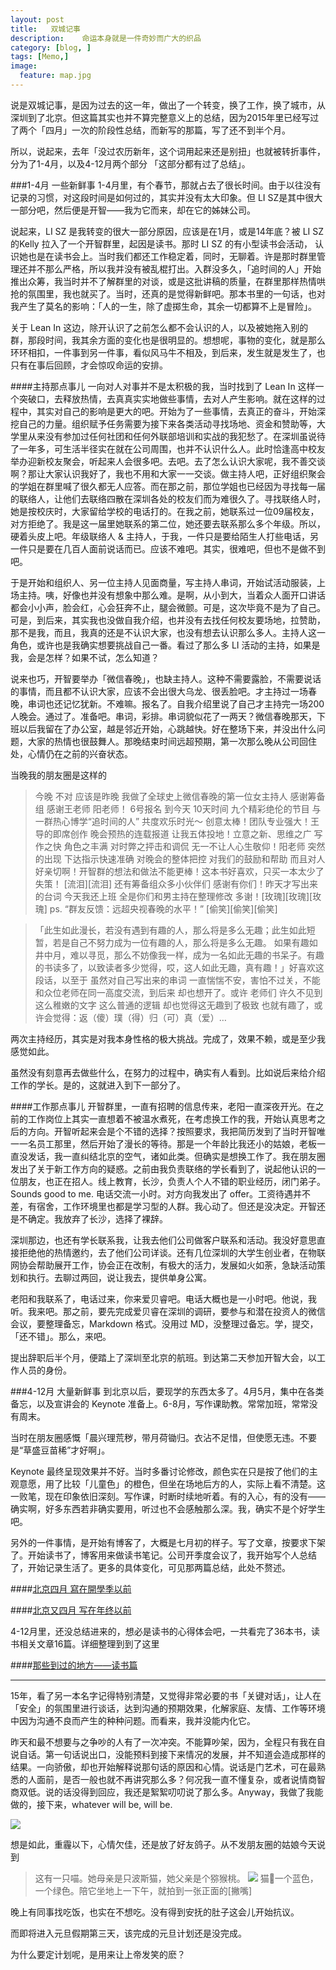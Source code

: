 ```yaml
---
layout: post  
title:   双城记事
description:    命运本身就是一件奇妙而广大的织品
category: [blog, ]  
tags: [Memo,]  
image:
  feature: map.jpg
---
```


说是双城记事，是因为过去的这一年，做出了一个转变，换了工作，换了城市，从深圳到了北京。但这篇其实也并不算完整意义上的总结，因为2015年里已经写过了两个「四月」一次的阶段性总结，而新写的那篇，写了还不到半个月。

所以，说起来，去年「没过农历新年，这个词用起来还是别扭」也就被转折事件，分为了1-4月，以及4-12月两个部分 「这部分都有过了总结」。

###1-4月 一些新鲜事
1-4月里，有个春节，那就占去了很长时间。由于以往没有记录的习惯，对这段时间是如何过的，其实并没有太大印象。但 LI SZ是其中很大一部分吧，然后便是开智——我为它而来，却在它的姊妹公司。
 
说起来，LI SZ 是我转变的很大一部分原因，应该是在1月，或是14年底？被 LI SZ 的Kelly 拉入了一个开智群里，起因是读书。那时 LI SZ 的有小型读书会活动， 认识她也是在读书会上。当时我们都还工作稳定着，同时，无聊着。许是那时群里管理还并不那么严格，所以我并没有被乱棍打出。入群没多久，「追时间的人」开始推出众筹，我当时并不了解群里的对谈，或是这批讲稿的质量，在群里那样热情哄抢的氛围里，我也就买了。当时，还真的是觉得新鲜吧。那本书里的一句话，也对我产生了莫名的影响：「人的一生，除了虚掷生命，其余一切都算不上是冒险」。

关于 Lean In 这边，除开认识了之前怎么都不会认识的人，以及被她拖入别的群，那段时间，我其余方面的变化也是很明显的。想想呢，事物的变化，就是那么环环相扣，一件事到另一件事，看似风马牛不相及，到后来，发生就是发生了，也只有在事后回顾，才会惊叹命运的安排。

####主持那点事儿
一向对人对事并不是太积极的我，当时找到了 Lean In 这样一个突破口，去释放热情，去真真实实地做些事情，去对人产生影响。就在这样的过程中，其实对自己的影响是更大的吧。开始为了一些事情，去真正的奋斗，开始深挖自己的力量。组织赋予任务需要为接下来各类活动寻找场地、资金和赞助等，大学里从来没有参加过任何社团和任何外联部培训和实战的我犯愁了。在深圳虽说待了一年多，可生活半径实在就在公司周围，也并不认识什么人。此时恰逢高中校友举办迎新校友聚会，听起来人会很多吧。去吧。去了怎么认识大家呢，我不善交谈啊？那让大家认识我好了，我也不用和大家一一交谈。做主持人吧，正好组织聚会的学姐在群里喊了很久都无人应答。而在那之前，那位学姐也已经因为寻找每一届的联络人，让他们去联络四散在深圳各处的校友们而为难很久了。寻找联络人时，她是按校庆时，大家留给学校的电话打的。在我之前，她联系过一位09届校友，对方拒绝了。我是这一届里她联系的第二位，她还要去联系那么多个年级。所以，硬着头皮上吧。年级联络人 & 主持人，于我，一件只是要给陌生人打些电话，另一件只是要在几百人面前说话而已。应该不难吧。其实，很难吧，但也不是做不到吧。

于是开始和组织人、另一位主持人见面商量，写主持人串词，开始试活动服装，上场主持。咦，好像也并没有想象中那么难。是啊，从小到大，当着众人面开口讲话都会小小声，脸会红，心会狂奔不止，腿会微颤。可是，这次毕竟不是为了自己。可是，到后来，其实我也没做自我介绍，也并没有去找任何校友要场地，拉赞助，那不是我，而且，我真的还是不认识大家，也没有想去认识那么多人。主持人这一角色，或许也是我确实想要挑战自己一番。看过了那么多 LI 活动的主持，如果是我，会是怎样？如果不试，怎么知道？

说来也巧，开智要举办「微信春晚」，也缺主持人。这种不需要露脸，不需要说话的事情，而且都不认识大家，应该不会出很大乌龙、很丢脸吧。才主持过一场春晚，串词也还记忆犹新。不难嘛。报名了。自我介绍里说了自己才主持完一场200人晚会。通过了。准备吧。串词，彩排。串词貌似花了一两天？微信春晚那天，下班以后我留在了办公室，越是邻近开始，心跳越快。好在整场下来，并没出什么问题，大家的热情也很鼓舞人。那晚结束时间远超预期，第一次那么晚从公司回住处，心情仍在之前的兴奋状态。

当晚我的朋友圈是这样的

> 今晚 不对 应该是昨晚 我做了全球史上微信春晚的第一位女主持人 感谢筹备组 感谢王老师 阳老师！ 6号报名 到今天 10天时间 九个精彩绝伦的节目 与一群热心博学“追时间的人” 共度欢乐时光～  创意太棒！团队专业强大！王导的即席创作 晚会预热的连载报道 让我五体投地！立意之新、思维之广 写作之快 角色之丰满 对时弊之抨击和调侃 无一不让人心生敬仰！阳老师 突然的出现 下达指示快速准确  对晚会的整体把控 对我们的鼓励和帮助  而且对人好亲切啊！开智群的想法和做法不能更棒！这本书好喜欢，只买一本太少了 失策！ [流泪][流泪] 还有筹备组众多小伙伴们 感谢有你们！昨天才写出来的台词 今天我还上班 全是你们和男主持在整理修改 多谢！[玫瑰][玫瑰][玫瑰] ps. “群友反馈：远超央视春晚的水平！” [偷笑][偷笑][偷笑]

> 「此生如此漫长，若没有遇到有趣的人，那么将是多么无趣；此生如此短暂，若是自己不努力成为一位有趣的人，那么将是多么无趣。
如果有趣如井中月，难以寻觅，那么不妨像我一样，成为一名如此无趣的书呆子。有趣的书读多了，以致读者多少觉得，哎，这人如此无趣，真有趣！」好喜欢这段话，以至于 虽然对自己写出来的串词 一直惴惴不安，害怕不过关，不能和众位老师在同一高度交流，到后来 却也想开了。或许 老师们 许久不见到这么稚嫩的文字 这么普通的逻辑  却也觉得这无趣到了极致 也就有趣了，或许会觉得：返（傻）璞（得）归（可）真（爱）… 

两次主持经历，其实是对我本身性格的极大挑战。完成了，效果不赖，或是至少我感觉如此。

虽然没有刻意再去做些什么，在努力的过程中，确实有人看到。比如说后来给介绍工作的学长。是的，这就进入到下一部分了。

####工作那点事儿
开智群里，一直有招聘的信息传来，老阳一直深夜开光。在之前的工作岗位上其实一直想着不被温水煮死，在考虑换工作的我，开始认真思考之后的方向。开智听起来会是个不错的选择？按照要求，我把简历发到了当时开智唯一一名员工那里，然后开始了漫长的等待。那是一个年龄比我还小的姑娘，老板一直没发话，我一直纠结北京的空气，诸如此类。但确实是想换工作了。我在朋友圈发出了关于新工作方向的疑惑。之前由我负责联络的学长看到了，说起他认识的一位朋友，也正在招人。线上教育，长沙，负责人个人不错的职业经历，闭门弟子。Sounds good to me. 电话交流一小时。对方向我发出了 offer。工资待遇并不差，有宿舍，工作环境里也都是学习型的人群。我心动了。但还是没决定。开智还是不确定。我放弃了长沙，选择了裸辞。

深圳那边，也还有学长联系我，让我去他们公司做客户联系和活动。我没好意思直接拒绝他的热情邀约，去了他们公司详谈。还有几位深圳的大学生创业者，在物联网协会帮助展开工作，协会正在改制，有极大的活力，发展如火如荼，急缺活动策划和执行。去聊过两回，说让我去，提供单身公寓。

老阳和我联系了，电话过来，你来爱贝睿吧。电话大概也是一小时吧。他说，我听。我来吧。那之前，要先完成爱贝睿在深圳的调研，要参与和潜在投资人的微信会议，要整理备忘，Markdown 格式。没用过 MD，没整理过备忘。学，提交，「还不错」。那么，来吧。

提出辞职后半个月，便踏上了深圳至北京的航班。到达第二天参加开智大会，以工作人员的身份。

###4-12月 大量新鲜事
到北京以后，要现学的东西太多了。4月5月，集中在各类备忘，以及宣讲会的 Keynote 准备上。6-8月，写作课助教。常常加班，常常没有周末。

当时在朋友圈感慨「晨兴理荒秽，带月荷锄归。衣沾不足惜，但使愿无违。不要是“草盛豆苗稀”才好啊」。

Keynote 最终呈现效果并不好。当时多番讨论修改，颜色实在只是按了他们的主观意愿，用了比较「儿童色」的橙色，但坐在场地后方的人，实际上看不清楚。这一败笔，现在印象依旧深刻。写作课，时断时续地听着。有的入心，有的没有——确实啊，好多东西若非确实要用，听过也不会感触那么深。我，确实不是个好学生吧。

另外的一件事情，是开始有博客了，大概是七月初的样子。写了文章，按要求下架了。开始读书了，博客用来做读书笔记。公司开季度会议了，我开始写个人总结了，开始记录生活了。更多的具体变化，可见那两篇总结，此处不赘述。

####[北京四月 寫在開學季以前](http://biqin.me/blog/Review-In-PK/)

####[北京又四月 写在年终以前](http://biqin.me/blog/Review-in-BJ/)

4-12月里，还没总结进来的，想必是读书的心得体会吧，一共看完了36本书，读书相关文章16篇。详细整理到到了这里

####[那些到过的地方——读书篇](http://biqin.me/blog/Places-Books/)

***

15年，看了另一本名字记得特别清楚，又觉得非常必要的书「关键对话」，让人在「安全」的氛围里进行谈话，达到沟通的预期效果，化解家庭、友情、工作等环境中因为沟通不良而产生的种种问题。而看来，我并没能内化它。

昨天和最不想要与之争吵的人有了一次冲突。不能算吵架，因为，全程只有我在自说自话。第一句话说出口，没能预料到接下来情况的发展，并不知道会造成那样的结果。一向骄傲，却也开始解释说那句话的原因和心情。说话是门艺术，可在最熟悉的人面前，是否一般也就不再讲究那么多？何况我一直不懂复杂，或者说情商智商双低。说的话没得到回应，我还是絮絮叨叨说了那么多。Anyway，我做了我能做的，接下来，whatever will be, will be.

![](http://7xp8y1.com1.z0.glb.clouddn.com/WeChat_1451750210.jpeg)

想是如此，重霾以下，心情欠佳，还是放了好友鸽子。从不发朋友圈的姑娘今天说到

> 这有一只喵。她母亲是只波斯猫，她父亲是个猕猴桃。
> ![](http://7xp8y1.com1.z0.glb.clouddn.com/WeChat_1451749784.jpeg)
> 猫👀一个蓝色，一个绿色。陪它坐地上一下午，就拍到一张正面的[撇嘴]

晚上有同事找吃饭，也实在不想吃。没有得到安抚的肚子这会儿开始抗议。

而即将进入元旦假期第三天，该完成的元旦计划还是没完成。

为什么要定计划呢，是用来让上帝发笑的麽？
